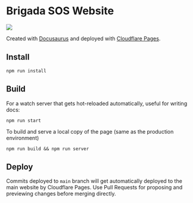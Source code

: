# Brigada SOS Website

![](https://uptime.davafons.com/api/badge/4/status)

Created with [Docusaurus](https://docusaurus.io/) and deployed with [Cloudflare Pages](https://pages.cloudflare.com/).

## Install

```
npm run install
```

## Build

For a watch server that gets hot-reloaded automatically, useful for writing docs:

```
npm run start
```

To build and serve a local copy of the page (same as the production environment)

```
npm run build && npm run server
```

## Deploy

Commits deployed to `main` branch will get automatically deployed to the main website by Cloudflare Pages. Use Pull Requests for proposing and previewing changes before merging directly.
